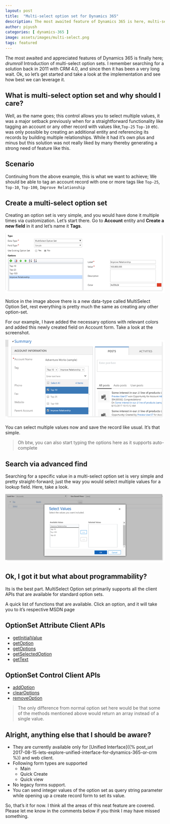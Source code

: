 ```yaml
---
layout: post
title:  "Multi-select option set for Dynamics 365"
description: The most awaited feature of Dynamics 365 is here, multi-select option set. Lets find out everything we need to know about it and try to configure one
author: piyush
categories: [ dynamics-365 ]
image: assets/images/multi-select.png
tags: featured
---
```

The most awaited and appreciated features of Dynamics 365 is finally here; *drumroll* Introduction of multi-select option sets.
I remember searching for a solution back in 2011 with CRM 4.0, and since then it has been a very long wait. Ok, so let’s get started and take a look at the implementation and see how best we can leverage it.

## What is multi-select option set and why should I care?
Well, as the name goes; this control allows you to select multiple values, it was a major setback previously when for a straightforward functionality like tagging an account or any other record with values like,`Top-25` `Top-10` etc. was only possible by creating an additional entity and referencing its records by building multiple relationships. While it had it’s own plus and minus but this solution was not really liked by many thereby generating a strong need of feature like this.

## Scenario
Continuing from the above example, this is what we want to achieve; We should be able to tag an account record with one or more tags like `Top-25`, `Top-10`, `Top-100`, `Improve Relationship`

## Create a multi-select option set
Creating an option set is very simple, and you would have done it multiple times via customization. Let’s start there.
Go to **Account** entity and **Create a new field** in it and let’s name it **Tags**.

![Multi select option set field creation](/assets/images/Multi-select-option-set-field-creation.png "Multi select option set field creation")

Notice in the image above there is a new data-type called MultiSelect Option Set, rest everything is pretty much the same as creating any other option-set. 

For our example, I have added the necessary options with relevant colors and added this newly created field on Account form. Take a look at the screenshot.

![Multi select option set display](/assets/images/Multi-select-option-set-display.png "Multi select option set display")

You can select multiple values now and save the record like usual. It’s that simple.

> Oh btw, you can also start typing the options here as it supports auto-complete

## Search via advanced find
Searching for a specific value in a multi-select option set is very simple and pretty straight-forward; just the way you would select multiple values for a lookup field. Here, take a look.

![Multi select option set advanced find](/assets/images/Multi-select-option-set-advanced-find.png "Multi select option set advanced find")

## Ok, I got it but what about programmability?
Its is the best part. MultiSelect Option set primarily supports all the client APIs that are available for standard option sets.

A quick list of functions that are available. Click an option, and it will take you to it’s respective MSDN page

## OptionSet Attribute Client APIs
* [getInitialValue](https://msdn.microsoft.com/en-us/library/gg334409.aspx#BKMK_getInitialValue)
* [getOption](https://msdn.microsoft.com/en-us/library/gg334409.aspx#BKMK_getOption)
* [getOptions](https://msdn.microsoft.com/en-us/library/gg334409.aspx#BKMK_getOptions)
* [getSelectedOption](https://msdn.microsoft.com/en-us/library/gg334409.aspx#BKMK_getSelectedOption)
* [getText](https://msdn.microsoft.com/en-us/library/gg334409.aspx#BKMK_getText)

## OptionSet Control Client APIs
* [addOption](https://msdn.microsoft.com/en-us/library/gg334266.aspx#BKMK_addOption)
* [clearOptions](https://msdn.microsoft.com/en-us/library/gg334266.aspx#BKMK_clearOptions)
* [removeOption](https://msdn.microsoft.com/en-us/library/gg334266.aspx#BKMK_removeOption)

> The only difference from normal option set here would be that some of the methods mentioned above would return an array instead of a single value.

## Alright, anything else that I should be aware?
* They are currently available only for [Unified Interface]({% post_url 2017-08-15-lets-explore-unified-interface-for-dynamics-365-or-crm %}) and web client.
* Following form types are supported
  * Main
  * Quick Create
  * Quick view
* No legacy forms support.
* You can send integer values of the option set as query string parameter while opening up a create record form to set its value.

So, that’s it for now. I think all the areas of this neat feature are covered. Please let me know in the comments below if you think I may have missed something.